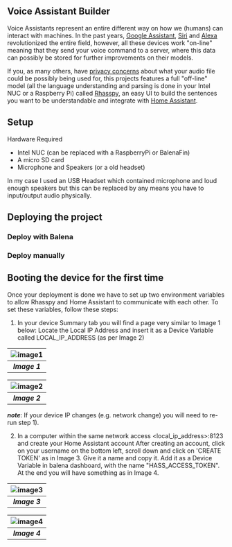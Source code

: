 ## Voice Assistant Builder

Voice Assistants represent an entire different way on how we (humans) can interact with machines. In the past years, [Google Assistant](https://assistant.google.com/), [Siri](https://www.apple.com/siri/) and [Alexa](https://www.alexa.com/) revolutionized the entire field, however, all these devices work "on-line" meaning that they send your voice command to a server, where this data can possibly be stored for further improvements on their models. 

If you, as many others, have [privacy concerns](https://www.theguardian.com/technology/2019/oct/09/alexa-are-you-invading-my-privacy-the-dark-side-of-our-voice-assistants) about what your audio file could be possibly being used for, this projects features a full "off-line" model (all the language understanding and parsing is done in your Intel NUC or a Raspberry Pi) called [Rhasspy](https://rhasspy.readthedocs.io/en/latest/), an easy UI to build the sentences you want to be understandable and integrate with [Home Assistant](https://www.home-assistant.io/).

## Setup

Hardware Required
 - Intel NUC (can be replaced with a RaspberryPi or BalenaFin)
 - A micro SD card
 - Microphone and Speakers (or a old headset)

In my case I used an USB Headset which contained microphone and loud enough speakers but this can be replaced by any means you have to input/output audio physically.

## Deploying the project 
### Deploy with Balena
### Deploy manually

## Booting the device for the first time

Once your deployment is done we have to set up two environment variables to allow Rhasspy and Home Assistant to communicate with each other. To set these variables, follow these steps:

1) In your device Summary tab you will find a page very similar to Image 1 below:
   Locate the Local IP Address and insert it as a Device Variable called LOCAL_IP_ADDRESS (as per Image 2)


| ![image1](https://github.com/otaviojacobi/balena-voice-assistant/blob/main/docs/1.png?raw=true) |
|:--:|
|___Image 1___|

| ![image2](https://github.com/otaviojacobi/balena-voice-assistant/blob/main/docs/2.png?raw=true) |
|:--:|
|___Image 2___|

___note___: If your device IP changes (e.g. network change) you will need to re-run step 1).

2) In a computer within the same network access <local_ip_address>:8123 and create your Home Assistant account
   After creating an account, click on your username on the bottom left, scroll down and click on 'CREATE TOKEN' as in Image 3. Give it a name and copy it. Add it as a Device Variable in balena dashboard, with the name "HASS_ACCESS_TOKEN". 
   At the end you will have something as in Image 4.

| ![image3](https://github.com/otaviojacobi/balena-voice-assistant/blob/main/docs/3.png?raw=true) |
|:--:|
|___Image 3___|

| ![image4](https://github.com/otaviojacobi/balena-voice-assistant/blob/main/docs/4.png?raw=true) |
|:--:|
|___Image 4___|
